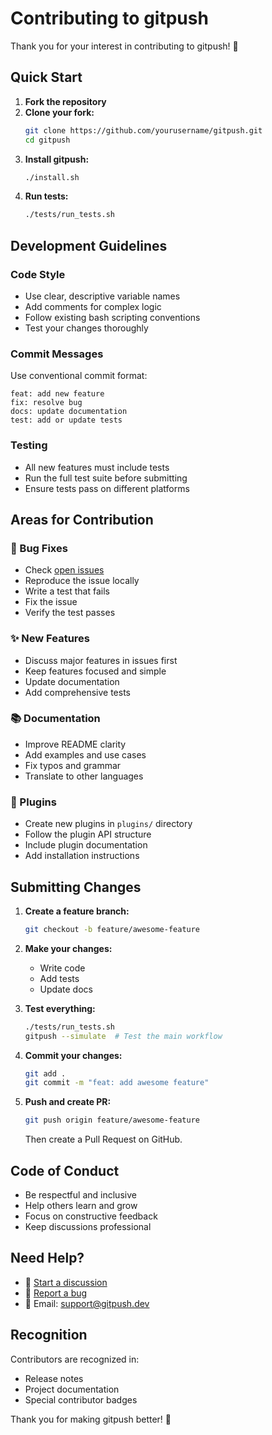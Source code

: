 # Contributing to gitpush

Thank you for your interest in contributing to gitpush! 🎉

## Quick Start

1. **Fork the repository**
2. **Clone your fork:**
   ```bash
   git clone https://github.com/yourusername/gitpush.git
   cd gitpush
   ```
3. **Install gitpush:**
   ```bash
   ./install.sh
   ```
4. **Run tests:**
   ```bash
   ./tests/run_tests.sh
   ```

## Development Guidelines

### Code Style
- Use clear, descriptive variable names
- Add comments for complex logic
- Follow existing bash scripting conventions
- Test your changes thoroughly

### Commit Messages
Use conventional commit format:
```
feat: add new feature
fix: resolve bug
docs: update documentation
test: add or update tests
```

### Testing
- All new features must include tests
- Run the full test suite before submitting
- Ensure tests pass on different platforms

## Areas for Contribution

### 🐛 Bug Fixes
- Check [open issues](https://github.com/Karlblock/gitpush/issues)
- Reproduce the issue locally
- Write a test that fails
- Fix the issue
- Verify the test passes

### ✨ New Features
- Discuss major features in issues first
- Keep features focused and simple
- Update documentation
- Add comprehensive tests

### 📚 Documentation
- Improve README clarity
- Add examples and use cases
- Fix typos and grammar
- Translate to other languages

### 🔌 Plugins
- Create new plugins in `plugins/` directory
- Follow the plugin API structure
- Include plugin documentation
- Add installation instructions

## Submitting Changes

1. **Create a feature branch:**
   ```bash
   git checkout -b feature/awesome-feature
   ```

2. **Make your changes:**
   - Write code
   - Add tests
   - Update docs

3. **Test everything:**
   ```bash
   ./tests/run_tests.sh
   gitpush --simulate  # Test the main workflow
   ```

4. **Commit your changes:**
   ```bash
   git add .
   git commit -m "feat: add awesome feature"
   ```

5. **Push and create PR:**
   ```bash
   git push origin feature/awesome-feature
   ```
   Then create a Pull Request on GitHub.

## Code of Conduct

- Be respectful and inclusive
- Help others learn and grow
- Focus on constructive feedback
- Keep discussions professional

## Need Help?

- 💬 [Start a discussion](https://github.com/Karlblock/gitpush/discussions)
- 🐛 [Report a bug](https://github.com/Karlblock/gitpush/issues)
- 📧 Email: support@gitpush.dev

## Recognition

Contributors are recognized in:
- Release notes
- Project documentation
- Special contributor badges

Thank you for making gitpush better! 🚀
